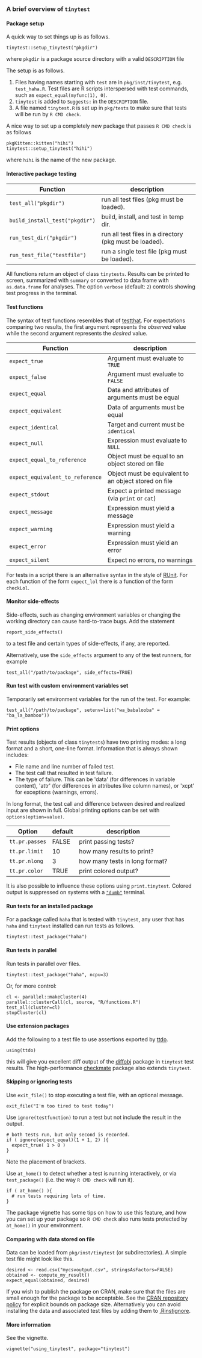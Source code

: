 ### A brief overview of `tinytest`


#### Package setup

A quick way to set things up is as follows.

```
tinytest::setup_tinytest("pkgdir")
```
where `pkgdir` is a package source directory with a valid `DESCRIPTION` file

The setup is as follows.

1. Files having names starting with `test` are in `pkg/inst/tinytest`, e.g.
   `test_haha.R`. Test files are R scripts interspersed with test commands, such
   as `expect_equal(myfunc(1), 0)`.
2. `tinytest` is added to `Suggests:` in the `DESCRIPTION` file.
3. A file named `tinytest.R` is set up in `pkg/tests` to make sure that tests
   will be run by `R CMD check`.

A nice way to set up a completely new package that passes `R CMD check` is as follows
```
pkgKitten::kitten("hihi")
tinytest::setup_tinytest("hihi")
```
where `hihi` is the name of the new package.


#### Interactive package testing


| Function                        | description                                              |
|---------------------------------|----------------------------------------------------------|
| `test_all("pkgdir")`            | run all test files (pkg must be loaded).                 |
| `build_install_test("pkgdir")`  | build, install, and test in temp dir.                    |
| `run_test_dir("pkgdir")`        | run all test files in a directory (pkg must be loaded).  |
| `run_test_file("testfile")`     | run a single test file (pkg must be loaded).             |


All functions return an object of class `tinytests`. Results can be printed to
screen, summarized with `summary` or converted to data frame  with
`as.data.frame` for analyses. The option `verbose` (default: `2`) controls
showing test progress in the terminal.

#### Test functions

The syntax of test functions resembles that of
[testthat](https://CRAN.R-project.org/package=testthat).  For expectations
comparing two results, the first argument represents the _observed_ value while
the second argument represents the _desired_ value.

|Function                          | description                                          |
|----------------------------------|------------------------------------------------------|
| `expect_true`                    | Argument must evaluate to `TRUE`                     |
| `expect_false`                   | Argument must evaluate to `FALSE`                    |
| `expect_equal`                   | Data and attributes of arguments must be equal       |
| `expect_equivalent`              | Data of arguments must be equal                      |
| `expect_identical`               | Target and current must be `identical`               |
| `expect_null`                    | Expression must evaluate to `NULL`                   |
| `expect_equal_to_reference`      | Object must be equal to an object stored on file     |
| `expect_equivalent_to_reference` | Object must be equivalent to an object stored on file|
| `expect_stdout`                  | Expect a printed message (via `print` or `cat`)      |
| `expect_message`                 | Expression must yield a message                      |
| `expect_warning`                 | Expression must yield a warning                      |
| `expect_error`                   | Expression must yield an error                       |
| `expect_silent`                  | Expect no errors, no warnings                        |


For tests in a script there is an alternative syntax in the style of 
[RUnit](https://CRAN.R-project.org/package=RUnit). For each function of the
form `expect_lol` there is a function of the form `checkLol`.

#### Monitor side-effects

Side-effects, such as changing environment variables or changing the working
directory can cause hard-to-trace bugs. Add the statement
```
report_side_effects()
```
to a test file and certain types of side-effects, if any, are reported.

Alternatively, use the `side_effects` argument to any of the test runners,
for example
```
test_all("/path/to/package", side_effects=TRUE)
```

#### Run test with custom environment variables set

Temporarily set environment variables for the run of the test. For example:

```
test_all("/path/to/package", setenv=list("wa_babalooba" = "ba_la_bamboo"))
```


#### Print options

Test results (objects of class `tinytests`) have two printing modes: a long
format and a short, one-line format. Information that is always shown includes:

- File name and line number of failed test.
- The test call that resulted in test failure.
- The type of failure. This can be 'data' (for differences in variable
  content), 'attr' (for differences in attributes like column names), or 'xcpt'
  for exceptions (warnings, errors).

In long format, the test call and difference between desired and realized input
are shown in full. Global printing options can be set with `options(option=value)`.

|Option         | default  | description                   |
|---------------|----------|-------------------------------|
| `tt.pr.passes`| FALSE    | print passing tests?          |
| `tt.pr.limit` | 10       | how many results to print?    |
| `tt.pr.nlong` | 3        | how many tests in long format?|
| `tt.pr.color` | TRUE     | print colored output?         |

It is also possible to influence these options using `print.tinytest`.
Colored output is suppressed on systems with a
[`"dumb"`](https://en.wikipedia.org/wiki/Computer_terminal#Dumb_terminals)
terminal.


#### Run tests for an installed package

For a package called `haha` that is tested with `tinytest`, any user that has
`haha` and `tinytest` installed can run tests as follows.

```
tinytest::test_package("haha")
```

#### Run tests in parallel

Run tests in parallel over files.
```
tinytest::test_package("haha", ncpu=3)
```
Or, for more control:
```
cl <- parallel::makeCluster(4)
parallel::clusterCall(cl, source, "R/functions.R")
test_all(cluster=cl)
stopCluster(cl)
```

#### Use extension packages

Add the following to a test file to use assertions exported by
[ttdo](https://CRAN.r-project.org/package=ttdo).
```
using(ttdo)
```
this will give you excellent diff output of the
[diffobj](https://CRAN.r-project.org/package=diffobj) package in `tinytest`
test results. The high-performance
[checkmate](https://CRAN.r-project.org/package=checkmate) package also extends
`tinytest`.


#### Skipping or ignoring tests 

Use `exit_file()` to stop executing a test file, with an optional message.
```
exit_file("I'm too tired to test today")
```

Use `ignore(testfunction)` to run a test but not include the result in the output.

```
# both tests run, but only second is recorded.
if ( ignore(expect_equal)(1 + 1, 2) ){
  expect_true( 1 > 0 )
}
```
Note the placement of brackets.


Use `at_home()` to detect whether a test is running interactively, or via 
`test_package()` (i.e. the way `R CMD check` will run it).
```
if ( at_home() ){
  # run tests requiring lots of time.
}
```
The package vignette has some tips on how to use this feature, and how you can
set up your package so `R CMD check` also runs tests protected by `at_home()`
in your environment.

#### Comparing with data stored on file

Data can be loaded from `pkg/inst/tinytest` (or subdirectories). A simple
test file might look like this.

```
desired <- read.csv("mycsvoutput.csv", stringsAsFactors=FALSE)
obtained <- compute_my_result()
expect_equal(obtained, desired)
```
If you wish to publish the package on CRAN, make sure that the files are small
enough for the package to be acceptable. See the [CRAN repository
policy](https://cran.r-project.org/web/packages/policies.html) for explicit
bounds on package size. Alternatively you can avoid installing the data and
associated test files by adding them to
[.Rinstignore](https://cran.r-project.org/doc/manuals/r-release/R-exts.html#Package-subdirectories).


#### More information

See the vignette.
```
vignette("using_tinytest", package="tinytest")
```





